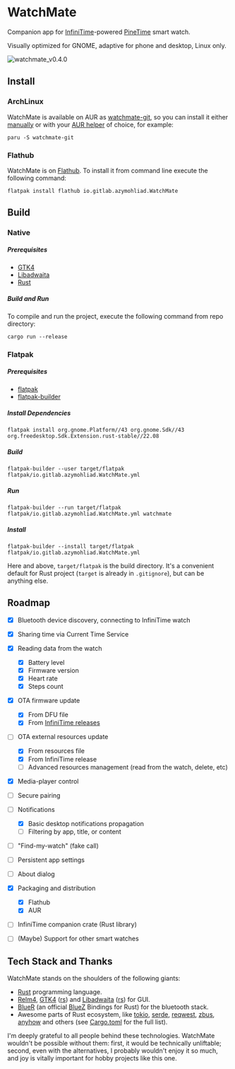 # WatchMate

Companion app for [InfiniTime](https://github.com/InfiniTimeOrg/InfiniTime/)-powered [PineTime](https://www.pine64.org/pinetime/) smart watch.

Visually optimized for GNOME, adaptive for phone and desktop, Linux only.

![watchmate_v0.4.0](https://user-images.githubusercontent.com/4020369/216776553-59d2081e-9729-4997-8021-0882296621a4.png)

## Install

### ArchLinux

WatchMate is available on AUR as [watchmate-git](https://aur.archlinux.org/packages/watchmate-git), so you can install it either [manually](https://wiki.archlinux.org/title/Arch_User_Repository#Installing_and_upgrading_packages) or with your [AUR helper](https://wiki.archlinux.org/title/AUR_helpers) of choice, for example:

```
paru -S watchmate-git
```

### Flathub

WatchMate is on [Flathub](https://flathub.org/apps/details/io.gitlab.azymohliad.WatchMate). To install it from command line execute the following command:

```
flatpak install flathub io.gitlab.azymohliad.WatchMate
```

## Build

### Native

##### Prerequisites

- [GTK4](https://gtk-rs.org/gtk4-rs/stable/latest/book/installation_linux.html)
- [Libadwaita](https://gtk-rs.org/gtk4-rs/stable/latest/book/libadwaita.html#linux)
- [Rust](https://www.rust-lang.org/tools/install)

##### Build and Run

To compile and run the project, execute the following command from repo directory:

```
cargo run --release
```

### Flatpak

##### Prerequisites

- [flatpak](https://www.flatpak.org/setup/)
- [flatpak-builder](https://docs.flatpak.org/en/latest/flatpak-builder.html)

##### Install Dependencies

```
flatpak install org.gnome.Platform//43 org.gnome.Sdk//43 org.freedesktop.Sdk.Extension.rust-stable//22.08
```

##### Build

```
flatpak-builder --user target/flatpak flatpak/io.gitlab.azymohliad.WatchMate.yml
```

##### Run

```
flatpak-builder --run target/flatpak flatpak/io.gitlab.azymohliad.WatchMate.yml watchmate
```

##### Install

```
flatpak-builder --install target/flatpak flatpak/io.gitlab.azymohliad.WatchMate.yml
```

Here and above, `target/flatpak` is the build directory. It's a convenient default for Rust project (`target` is already in `.gitignore`), but can be anything else.

## Roadmap

- [x] Bluetooth device discovery, connecting to InfiniTime watch
- [x] Sharing time via Current Time Service
- [x] Reading data from the watch
    - [x] Battery level
    - [x] Firmware version
    - [x] Heart rate
    - [x] Steps count
- [x] OTA firmware update
    - [x] From DFU file
    - [x] From [InfiniTime releases](https://github.com/InfiniTimeOrg/InfiniTime/releases)
- [ ] OTA external resources update
    - [x] From resources file
    - [x] From InfiniTime release
    - [ ] Advanced resources management (read from the watch, delete, etc)
- [x] Media-player control
- [ ] Secure pairing
- [ ] Notifications
    - [x] Basic desktop notifications propagation
    - [ ] Filtering by app, title, or content
- [ ] "Find-my-watch" (fake call)
- [ ] Persistent app settings
- [ ] About dialog
- [x] Packaging and distribution
    - [x] Flathub
    - [x] AUR
- [ ] InfiniTime companion crate (Rust library)
- [ ] (Maybe) Support for other smart watches


## Tech Stack and Thanks

WatchMate stands on the shoulders of the following giants:

- [Rust](https://www.rust-lang.org/) programming language.
- [Relm4](https://relm4.org/), [GTK4](https://gtk.org/) ([rs](https://gtk-rs.org/)) and [Libadwaita](https://gnome.pages.gitlab.gnome.org/libadwaita/) ([rs](https://world.pages.gitlab.gnome.org/Rust/libadwaita-rs/)) for GUI.
- [BlueR](https://world.pages.gitlab.gnome.org/Rust/libadwaita-rs/) (an official [BlueZ](http://www.bluez.org/) Bindings for Rust) for the bluetooth stack.
- Awesome parts of Rust ecosystem, like [tokio](https://tokio.rs/), [serde](https://serde.rs/), [reqwest](https://github.com/seanmonstar/reqwest), [zbus](https://gitlab.freedesktop.org/dbus/zbus/), [anyhow](https://github.com/dtolnay/anyhow) and others (see [Cargo.toml](Cargo.toml) for the full list).

I'm deeply grateful to all people behind these technologies. WatchMate wouldn't be possible without them: first, it would be technically unliftable; second, even with the alternatives, I probably wouldn't enjoy it so much, and joy is vitally important for hobby projects like this one.
